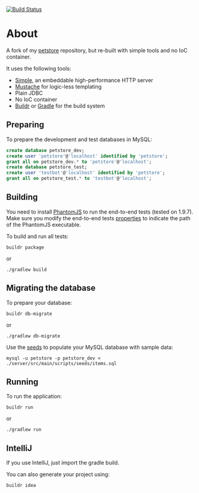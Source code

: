 [![Build Status](https://travis-ci.org/testinfected/simple-petstore.png)](https://travis-ci.org/testinfected/simple-petstore)

# About

A fork of my [petstore](https://github.com/testinfected/petstore) repository, but re-built with simple tools and no IoC container.

It uses the following tools:

- [Simple](http://www.simpleframework.org/), an embeddable high-performance HTTP server
- [Mustache](http://mustache.github.com) for logic-less templating
- Plain JDBC
- No IoC container
- [Buildr](http://buildr.apache.org) or [Gradle](http://www.gradle.org) for the build system

## Preparing

To prepare the development and test databases in MySQL:

```sql
create database petstore_dev;
create user 'petstore'@'localhost' identified by 'petstore';
grant all on petstore_dev.* to 'petstore'@'localhost';
create database petstore_test;
create user 'testbot'@'localhost' identified by 'petstore';
grant all on petstore_test.* to 'testbot'@'localhost';
```

## Building

You need to install [PhantomJS](http://phantomjs.org) to run the end-to-end tests (tested on 1.9.7). Make sure you modify the 
end-to-end tests [properties](https://github.com/testinfected/simple-petstore/blob/master/server/src/test/resources/test.properties) 
to indicate the path of the PhantomJS executable. 

To build and run all tests:

`buildr package`

or

`./gradlew build`

## Migrating the database

To prepare your database:

`buildr db-migrate`

or

`./gradlew db-migrate`

Use the [seeds](https://github.com/testinfected/simple-petstore/blob/master/server/src/main/scripts/seeds/items.sql) to populate your MySQL database with sample data:

`mysql -u petstore -p petstore_dev < ./server/src/main/scripts/seeds/items.sql`

## Running

To run the application:

`buildr run`

or

`./gradlew run`

## IntelliJ

If you use IntelliJ, just import the gradle build.

You can also generate your project using:

`buildr idea`